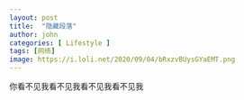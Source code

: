 ```yaml
---
layout: post
title:  "隐藏段落"
author: john
categories: [ Lifestyle ]
tags: [网络]
image: https://i.loli.net/2020/09/04/bRxzvBUysGYaEMT.png
---
```

<span class="spoiler">你看不见我看不见我看不见我看不见我</span>

